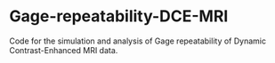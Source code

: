 # Gage-repeatability-DCE-MRI
Code for the simulation and analysis of Gage repeatability of Dynamic Contrast-Enhanced MRI data.

